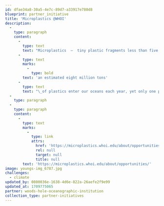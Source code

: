 ```yaml
---
id: dfae34a8-30a5-4e7c-89d7-a33917e780d8
blueprint: partner_initiative
title: 'Microplastics @WHOI'
description:
  -
    type: paragraph
    content:
      -
        type: text
        text: "Microplastics  —  tiny plastic fragments less than five millimeters in size  —  are ubiquitous in the global ocean. In fact,\_"
      -
        type: text
        marks:
          -
            type: bold
        text: 'an estimated eight million tons'
      -
        type: text
        text: "\_of plastics enter our oceans each year, yet only one percent can be seen floating at the surface. Where the rest ends up is not well understood."
  -
    type: paragraph
  -
    type: paragraph
    content:
      -
        type: text
        marks:
          -
            type: link
            attrs:
              href: 'https://microplastics.whoi.edu/about/opportunities/'
              rel: null
              target: null
              title: null
        text: 'https://microplastics.whoi.edu/about/opportunities/'
image: youngs-img_6787.jpg
challenges:
  - climate
updated_by: 0800036e-1638-4d6e-822a-26aefe2f9e99
updated_at: 1709775065
partner: woods-hole-oceanographic-institution
collection_type: partner-initiatives
---
```


